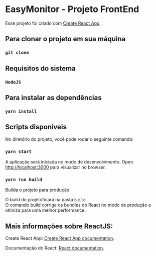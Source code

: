 # EasyMonitor - Projeto FrontEnd

Esse projeto foi criado com [Create React App](https://github.com/facebook/create-react-app).


## Para clonar o projeto em sua máquina

### `git clone`

## Requisitos do sistema

### `NodeJS` 

## Para instalar as dependências 

### `yarn install` 

## Scripts disponíveis

No diretório do projeto, você pode rodar o seguinte comando:

### `yarn start`

A aplicação será iniciada no modo de desenvolvimento.
Open [http://localhost:3000](http://localhost:3000) para visualizar no browser.

### `yarn run build`

Builda o projeto para produção.

O build do projetoficará na pasta `build`.\
O comando build corrige os bundles do React no modo de produção e otimiza para uma melhor performance.


## Mais informações sobre ReactJS:

Create React App: [Create React App documentation](https://facebook.github.io/create-react-app/docs/getting-started).

Documentação do React:  [React documentation](https://reactjs.org/).




